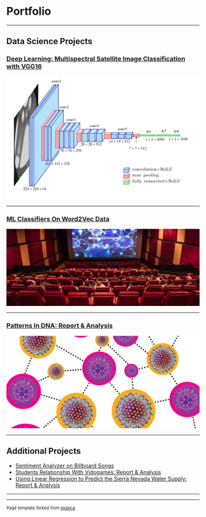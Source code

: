 # Portfolio

---

## Data Science Projects 

### [Deep Learning: Multispectral Satellite Image Classification with VGG16](https://github.com/ayonantonio04/sat4VGG_project)

<img src="images/vgg16_Architecture_color.png"/>

---
### [ML Classifiers On Word2Vec Data](https://github.com/ayonantonio04/ML_Classifier_Applications_on_Word2VecData)


<img src="images/movie_theater.jpg"/>

---
### [Patterns In DNA: Report & Analysis](https://github.com/ayonantonio04/R_Project_Series/blob/master/Case_Study_3/Case_Study_3_Report.pdf)


<img src="images/cmv_virus.jpeg"/>

---

## Additional Projects

- [Sentiment Analyzer on Billboard Songs](https://github.com/ayonantonio04/Sentiment_Analyzer-Billboard_Songs/blob/master/FinalProject_group152.ipynb)
- [Students Relationship With Vidogames: Report & Analysis](https://github.com/ayonantonio04/R_Project_Series/blob/master/Case_Study_2/CaseStudy_2_Report.pdf)
- [Using Linear Regression to Predict the Sierra Nevada Water Supply: Report & Analysis](https://github.com/ayonantonio04/R_Project_Series/blob/master/Case_Study_4/CaseStudy_4_Report.pdf)


---




---
<p style="font-size:11px">Page template forked from <a href="https://github.com/evanca/quick-portfolio">evanca</a></p>
<!-- Remove above link if you don't want to attibute -->
